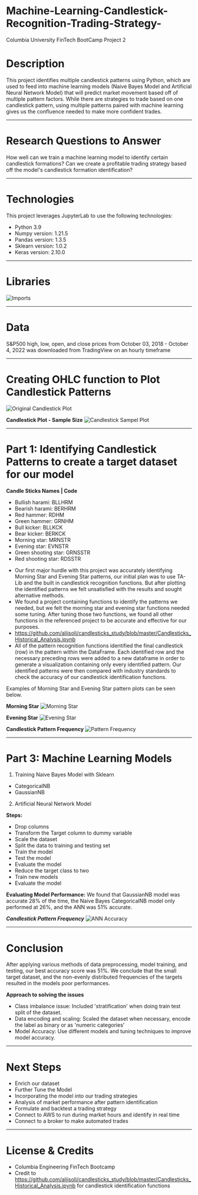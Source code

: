 # Machine-Learning-Candlestick-Recognition-Trading-Strategy-
Columbia University FinTech BootCamp Project 2

# Description

This project identifies multiple candlestick patterns using Python, which are used to feed into machine learning models (Naive Bayes Model and Artificial Neural Network Model) that will predict market movement based off of multiple pattern factors. While there are strategies to trade based on one candlestick pattern, using multiple patterns paired with machine learning gives us the confluence needed to make more confident trades.

---

# Research Questions to Answer
How well can we train a machine learning model to identify certain candlestick formations? Can we create a profitable trading strategy based off the model's candlestick formation identification?

---

# Technologies
This project leverages JupyterLab to use the following technologies:
* Python 3.9 
* Numpy version: 1.21.5
* Pandas version: 1.3.5
* Sklearn version: 1.0.2
* Keras version: 2.10.0 

---

# Libraries

![Imports](Resources/README_images/libraries.png) 

---

# Data
S&P500 high, low, open, and close prices from October 03, 2018 - October 4, 2022 was downloaded from TradingView on an hourly timeframe

---

# Creating OHLC function to Plot Candlestick Patterns

![Original Candlestick Plot](Resources/README_images/Original_Data_Plot.png) 

**Candlestick Plot - Sample Size**
![Candlestick Sampel Plot](Resources/README_images/candlestick_sample.png) 

---

# Part 1: Identifying Candlestick Patterns to create a target dataset for our model 

**Candle Sticks Names | Code**

- Bullish harami: BLLHRM
- Bearish harami: BERHRM
- Red hammer: RDHM
- Green hammer: GRNHM
- Bull kicker: BLLKCK
- Bear kicker: BERKCK
- Morning star: MRNSTR
- Evening star: EVNSTR
- Green shooting star: GRNSSTR
- Red shooting star: RDSSTR

* Our first major hurdle with this project was accurately identifying Morning Star and Evening Star patterns, our initial plan was to use TA-Lib and the built in candlestick recognition functions. But after plotting the identified patterns we felt unsatisfied with the results and sought alternative methods.
* We found a project containing functions to identify the patterns we needed, but we felt the morning star and evening star functions needed some tuning. After tuning those two functions, we found all other functions in the referenced project to be accurate and effective for our purposes.
* https://github.com/aliisoli/candlesticks_study/blob/master/Candlesticks_Historical_Analysis.ipynb
* All of the pattern recognition functions identified the final candlestick (row) in the pattern within the DataFrame. Each identified row and the necessary preceding rows were added to a new dataframe in order to generate a visualization containing only every identified pattern. Our identified patterns were then compared with industry standards to check the accuracy of our candlestick identification functions.

Examples of Morning Star and Evening Star pattern plots can be seen below.

**Morning Star**
![Morning Star](Resources/README_images/morning_star_example.png)

**Evening Star**
![Evening Star](Resources/README_images/evening_star_example.png)

**Candlestick Pattern Frequency**
![Pattern Frequency](Resources/README_images/candlestick_frequency.png)

---

# Part 3: Machine Learning Models

1. Training Naive Bayes Model with Sklearn
- CategoricalNB
- GaussianNB

2. Artificial Neural Network Model

**Steps:**
- Drop columns
- Transform the Target column to dummy variable
- Scale the dataset
- Split the data to training and testing set
- Train the model
- Test the model
- Evaluate the model
- Reduce the target class to two
- Train new models
- Evaluate the model

**Evaluating Model Performance:**
We found that GaussianNB model was accurate 28% of the time, the Naive Bayes CategoricalNB model only performed at 26%, and the ANN was 51% accurate.

***Candlestick Pattern Frequency***
![ANN Accuracy](Resources/README_images/ann_two.png)

---

# Conclusion

After applying various methods of data preprocessing, model training, and testing, our best accuracy score was 51%. We conclude that the small target dataset, and the non-evenly distributed frequencies of the targets resulted in the models poor performances.

**Approach to solving the issues**
- Class imbalance issue: Included 'stratification' when doing train test split of the dataset.
- Data encoding and scaling: Scaled the dataset when necessary, encode the label as binary or as 'numeric categories'
- Model Accuracy: Use different models and tuning techniques to improve model accuracy.

---

# Next Steps

- Enrich our dataset
- Further Tune the Model
- Incorporating the model into our trading strategies
- Analysis of market performance after pattern identification 
- Formulate and backtest a trading strategy
- Connect to AWS to run during market hours and identify in real time
- Connect to a broker to make automated trades

---

# License & Credits
- Columbia Engineering FinTech Bootcamp
- Credit to https://github.com/aliisoli/candlesticks_study/blob/master/Candlesticks_Historical_Analysis.ipynb for candlestick identification functions



